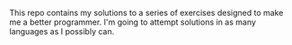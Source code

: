 This repo contains my solutions to a series of exercises designed to make me
a better programmer. I'm going to attempt solutions in as many languages as
I possibly can.
